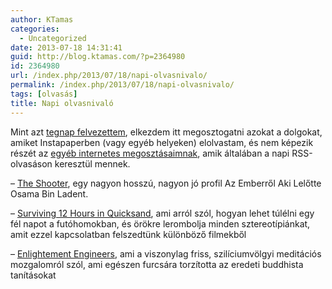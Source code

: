 ```yaml
---
author: KTamas
categories:
  - Uncategorized
date: 2013-07-18 14:31:41
guid: http://blog.ktamas.com/?p=2364980
id: 2364980
url: /index.php/2013/07/18/napi-olvasnivalo/
permalink: /index.php/2013/07/18/napi-olvasnivalo/
tags: [olvasás]
title: Napi olvasnivaló
---
```


Mint azt [tegnap felvezettem](http://blog.ktamas.com/index.php/2013/07/17/az-olvasasrol/ "Az olvasásról"), elkezdem itt megosztogatni azokat a dolgokat, amiket Instapaperben (vagy egyéb helyeken) elolvastam, és nem képezik részét az [egyéb internetes megosztásaimnak](http://ktamas.newsblur.com), amik általában a napi RSS-olvasáson keresztül mennek.

&#8211; [The Shooter](http://cironline.org/node/4139), egy nagyon hosszú, nagyon jó profil Az Emberről Aki Lelőtte Osama Bin Ladent.
  
&#8211; [Surviving 12 Hours in Quicksand](http://www.outsideonline.com/outdoor-adventure/outdoor-skills/survival/Surviving-12-Hours-in-Quicksand.html?page=all), ami arról szól, hogyan lehet túlélni egy fél napot a futóhomokban, és örökre lerombolja minden sztereotípiánkat, amit ezzel kapcsolatban felszedtünk különböző filmekből
  
&#8211; [Enlightement Engineers](http://www.wired.com/business/2013/06/meditation-mindfulness-silicon-valley/all/), ami a viszonylag friss, szilíciumvölgyi meditációs mozgalomról szól, ami egészen furcsára torzította az eredeti buddhista tanításokat

